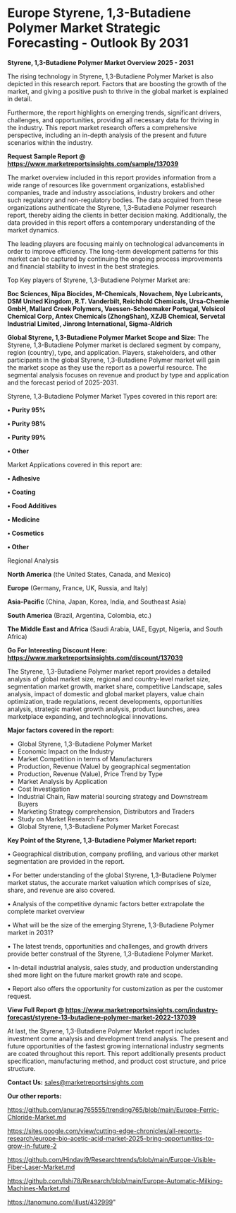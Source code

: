  # Europe Styrene, 1,3-Butadiene Polymer Market Strategic Forecasting - Outlook By 2031

<Strong> Styrene, 1,3-Butadiene Polymer Market Overview 2025 - 2031</strong>

The rising technology in Styrene, 1,3-Butadiene Polymer Market is also depicted in this research report. Factors that are boosting the growth of the market, and giving a positive push to thrive in the global market is explained in detail.

Furthermore, the report highlights on emerging trends, significant drivers, challenges, and opportunities, providing all necessary data for thriving in the industry. This report market research offers a comprehensive perspective, including an in-depth analysis of the present and future scenarios within the industry.

<strong>Request Sample Report @ <a href=https://www.marketreportsinsights.com/sample/137039>https://www.marketreportsinsights.com/sample/137039</a></strong>

The market overview included in this report provides information from a wide range of resources like government organizations, established companies, trade and industry associations, industry brokers and other such regulatory and non-regulatory bodies. The data acquired from these organizations authenticate the Styrene, 1,3-Butadiene Polymer research report, thereby aiding the clients in better decision making. Additionally, the data provided in this report offers a contemporary understanding of the market dynamics.

The leading players are focusing mainly on technological advancements in order to improve efficiency. The long-term development patterns for this market can be captured by continuing the ongoing process improvements and financial stability to invest in the best strategies.

Top Key players of Styrene, 1,3-Butadiene Polymer Market are:

<strong>Boc Sciences, Nipa Biocides, M-Chemicals, Novachem, Nye Lubricants, DSM United Kingdom, R.T. Vanderbilt, Reichhold Chemicals, Ursa-Chemie GmbH, Mallard Creek Polymers, Vaessen-Schoemaker Portugal, Velsicol Chemical Corp, Antex Chemicals (ZhongShan), XZJB Chemical, Servetal Industrial Limited, Jinrong International, Sigma-Aldrich</strong>

<strong><b>Global Styrene, 1,3-Butadiene Polymer Market Scope and Size:</b></strong>
The Styrene, 1,3-Butadiene Polymer market is declared segment by company, region (country), type, and application. Players, stakeholders, and other participants in the global Styrene, 1,3-Butadiene Polymer market will gain the market scope as they use the report as a powerful resource. The segmental analysis focuses on revenue and product by type and application and the forecast period of 2025-2031.

Styrene, 1,3-Butadiene Polymer Market Types covered in this report are:

<strong>• Purity 95%

• Purity 98%

• Purity 99%

• Other</strong>

Market Applications covered in this report are:

<strong>• Adhesive

• Coating

• Food Additives

• Medicine

• Cosmetics

• Other</strong> 

Regional Analysis

<strong>North America</strong> (the United States, Canada, and Mexico)

<strong>Europe</strong> (Germany, France, UK, Russia, and Italy)

<strong>Asia-Pacific</strong> (China, Japan, Korea, India, and Southeast Asia)

<strong>South America</strong> (Brazil, Argentina, Colombia, etc.)

<strong>The Middle East and Africa</strong> (Saudi Arabia, UAE, Egypt, Nigeria, and South Africa)

<strong>Go For Interesting Discount Here: <a href=https://www.marketreportsinsights.com/discount/137039>https://www.marketreportsinsights.com/discount/137039</a></strong>

The Styrene, 1,3-Butadiene Polymer market report provides a detailed analysis of global market size, regional and country-level market size, segmentation market growth, market share, competitive Landscape, sales analysis, impact of domestic and global market players, value chain optimization, trade regulations, recent developments, opportunities analysis, strategic market growth analysis, product launches, area marketplace expanding, and technological innovations.

<strong><b>Major factors covered in the report:</b></strong>
<ul>
  <li>Global Styrene, 1,3-Butadiene Polymer Market </li>
  <li>Economic Impact on the Industry</li>
  <li>Market Competition in terms of Manufacturers</li>
  <li>Production, Revenue (Value) by geographical segmentation</li>
  <li>Production, Revenue (Value), Price Trend by Type</li>
  <li>Market Analysis by Application</li>
  <li>Cost Investigation</li>
  <li>Industrial Chain, Raw material sourcing strategy and Downstream Buyers</li>
  <li>Marketing Strategy comprehension, Distributors and Traders</li>
  <li>Study on Market Research Factors</li>
  <li>Global Styrene, 1,3-Butadiene Polymer Market Forecast</li>
</ul>

<strong><b>Key Point of the Styrene, 1,3-Butadiene Polymer Market report:</b></strong>

• Geographical distribution, company profiling, and various other market segmentation are provided in the report.

• For better understanding of the global Styrene, 1,3-Butadiene Polymer market status, the accurate market valuation which comprises of size, share, and revenue are also covered.

• Analysis of the competitive dynamic factors better extrapolate the complete market overview

• What will be the size of the emerging Styrene, 1,3-Butadiene Polymer market in 2031?

• The latest trends, opportunities and challenges, and growth drivers provide better construal of the Styrene, 1,3-Butadiene Polymer Market.

• In-detail industrial analysis, sales study, and production understanding shed more light on the future market growth rate and scope.

• Report also offers the opportunity for customization as per the customer request.

<strong><b>View Full Report @ <a href=https://www.marketreportsinsights.com/industry-forecast/styrene-13-butadiene-polymer-market-2022-137039>https://www.marketreportsinsights.com/industry-forecast/styrene-13-butadiene-polymer-market-2022-137039</a></b></strong>


At last, the Styrene, 1,3-Butadiene Polymer Market report includes investment come analysis and development trend analysis. The present and future opportunities of the fastest growing international industry segments are coated throughout this report. This report additionally presents product specification, manufacturing method, and product cost structure, and price structure.

<strong>Contact Us:</strong>
sales@marketreportsinsights.com

<strong>Our other reports:</strong>

<a href=https://github.com/anurag765555/trending765/blob/main/Europe-Ferric-Chloride-Market.md>https://github.com/anurag765555/trending765/blob/main/Europe-Ferric-Chloride-Market.md</a>

<a href=https://sites.google.com/view/cutting-edge-chronicles/all-reports-research/europe-bio-acetic-acid-market-2025-bring-opportunities-to-grow-in-future-2>https://sites.google.com/view/cutting-edge-chronicles/all-reports-research/europe-bio-acetic-acid-market-2025-bring-opportunities-to-grow-in-future-2</a>

<a href=https://github.com/Hindavi9/Researchtrends/blob/main/Europe-Visible-Fiber-Laser-Market.md>https://github.com/Hindavi9/Researchtrends/blob/main/Europe-Visible-Fiber-Laser-Market.md</a>

<a href=https://github.com/Ishi78/Research/blob/main/Europe-Automatic-Milking-Machines-Market.md>https://github.com/Ishi78/Research/blob/main/Europe-Automatic-Milking-Machines-Market.md</a>

<a href=https://tanomuno.com/illust/432999>https://tanomuno.com/illust/432999</a>"

